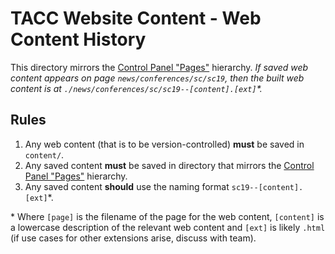 # TACC Website Content - Web Content History

This directory mirrors the [Control Panel "Pages"][cp-pages] hierarchy. _If saved web content appears on page `news/conferences/sc/sc19`, then the built web content is at `./news/conferences/sc/sc19--[content].[ext]`\*._

## Rules

1. Any web content (that is to be version-controlled) **must** be saved in `content/`.
2. Any saved content **must** be saved in directory that mirrors the [Control Panel "Pages"][cp-pages] hierarchy.
3. Any saved content **should** use the naming format `sc19--[content].[ext]`\*.

\* Where `[page]` is the filename of the page for the web content, `[content]` is a lowercase description of the relevant web content and `[ext]` is likely `.html` (if use cases for other extensions arise, discuss with team).



[cp-pages]: https://www.tacc.utexas.edu/group/control_panel/manage?p_p_id=156&p_p_lifecycle=0&p_p_state=maximized&p_p_mode=view&doAsGroupId=1084364 "Control Panel > Website > Pages > Public Pages"
